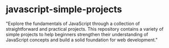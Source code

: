 # javascript-simple-projects
"Explore the fundamentals of JavaScript through a collection of straightforward and practical projects. This repository contains a variety of simple projects to help beginners strengthen their understanding of JavaScript concepts and build a solid foundation for web development."
